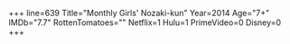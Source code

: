 +++
line=639
Title="Monthly Girls' Nozaki-kun"
Year=2014
Age="7+"
IMDb="7.7"
RottenTomatoes=""
Netflix=1
Hulu=1
PrimeVideo=0
Disney=0
+++

